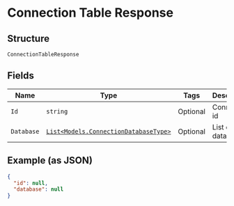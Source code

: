 
# Connection Table Response

## Structure

`ConnectionTableResponse`

## Fields

| Name | Type | Tags | Description |
|  --- | --- | --- | --- |
| `Id` | `string` | Optional | Connection id |
| `Database` | [`List<Models.ConnectionDatabaseType>`](../../doc/models/connection-database-type.md) | Optional | List of databases |

## Example (as JSON)

```json
{
  "id": null,
  "database": null
}
```

